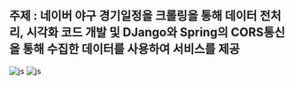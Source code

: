 <h2> 주제 : 네이버 야구 경기일정을 크롤링을 통해 데이터 전처리, 시각화 코드 개발 및 
      DJango와 Spring의 CORS통신을 통해 수집한 데이터를 사용하여 서비스를 제공</h2>



![js](https://img.shields.io/badge/Spring-6DB33F?style=for-the-badge&logo=spring&logoColor=white)
	![js](https://img.shields.io/badge/Django-092E20?style=for-the-badge&logo=django&logoColor=white)
